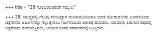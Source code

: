 +++
title = "28 ನೂಕದಿರಲಾಹವಕೆ ಸಮ್ಮುಖ"

+++
28. ಯುದ್ಧದಲ್ಲಿ ಗೆಲುವು ಕಾಣದಿದ್ದಾಗ ಮುಖಾಮುಖಿಯಾಗಿ ಯಾಕೆ ಹೋರಾಡಬೇಕು ಎಂದುಕೊಂಡು ಚಿತ್ರಸೇನನು ಅರ್ಜುನನನ್ನು ಗೆಲ್ಲುತ್ತೇನೆಂಬ ಗರ್ಜನೆಯಿಂದ ಆಕಾಶಕ್ಕೆ ಹಾರಿದನು. ಸುರವರರು ತಿರುಗುವ ಪಥದಲ್ಲಿ ಚಿತ್ರಸೇನನು ಮೆರೆಯುತ್ತಿರಲು, ಅರ್ಜುನ ಕೂಡಾ ಗಗನಾಂಗಣಕ್ಕೆ ಚಿಮ್ಮಿದನು.